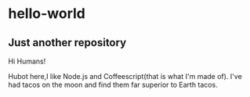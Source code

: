 # hello-world
Just another repository
---------------------
Hi Humans!

Hubot here,I like Node.js and Coffeescript(that is what I'm made of).
I've had tacos on the moon and find them far superior to Earth tacos.
